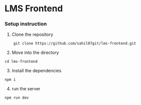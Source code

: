 # LMS Frontend

### Setup instruction

1. Clone the repository
```
    git clone https://github.com/sahil07git/lms-frontend.git
```

2. Move into the directory

```
cd lms-frontend
```
3. Install the dependencies
```
npm i
```

4. run the server
```
npm run dev
```